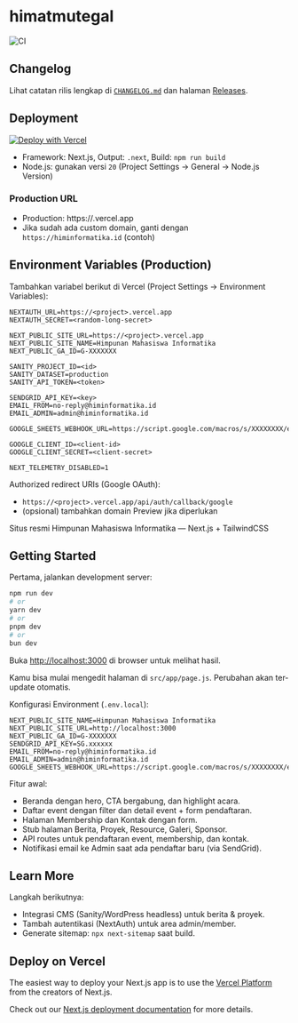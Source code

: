 # himatmutegal

![CI](https://github.com/Fadliabdul779/himatmutegal/actions/workflows/ci.yml/badge.svg)

## Changelog

Lihat catatan rilis lengkap di [`CHANGELOG.md`](./CHANGELOG.md) dan halaman [Releases](https://github.com/Fadliabdul779/himatmutegal/releases).

## Deployment

[![Deploy with Vercel](https://vercel.com/button)](https://vercel.com/new/clone?repository-url=https://github.com/Fadliabdul779/himatmutegal)

- Framework: Next.js, Output: `.next`, Build: `npm run build`
- Node.js: gunakan versi `20` (Project Settings → General → Node.js Version)

### Production URL

- Production: https://<project>.vercel.app
- Jika sudah ada custom domain, ganti dengan `https://himinformatika.id` (contoh)

## Environment Variables (Production)

Tambahkan variabel berikut di Vercel (Project Settings → Environment Variables):

```
NEXTAUTH_URL=https://<project>.vercel.app
NEXTAUTH_SECRET=<random-long-secret>

NEXT_PUBLIC_SITE_URL=https://<project>.vercel.app
NEXT_PUBLIC_SITE_NAME=Himpunan Mahasiswa Informatika
NEXT_PUBLIC_GA_ID=G-XXXXXXX

SANITY_PROJECT_ID=<id>
SANITY_DATASET=production
SANITY_API_TOKEN=<token>

SENDGRID_API_KEY=<key>
EMAIL_FROM=no-reply@himinformatika.id
EMAIL_ADMIN=admin@himinformatika.id

GOOGLE_SHEETS_WEBHOOK_URL=https://script.google.com/macros/s/XXXXXXXX/exec

GOOGLE_CLIENT_ID=<client-id>
GOOGLE_CLIENT_SECRET=<client-secret>

NEXT_TELEMETRY_DISABLED=1
```

Authorized redirect URIs (Google OAuth):
- `https://<project>.vercel.app/api/auth/callback/google`
- (opsional) tambahkan domain Preview jika diperlukan

Situs resmi Himpunan Mahasiswa Informatika — Next.js + TailwindCSS

## Getting Started

Pertama, jalankan development server:

```bash
npm run dev
# or
yarn dev
# or
pnpm dev
# or
bun dev
```

Buka [http://localhost:3000](http://localhost:3000) di browser untuk melihat hasil.

Kamu bisa mulai mengedit halaman di `src/app/page.js`. Perubahan akan ter-update otomatis.

Konfigurasi Environment (`.env.local`):

```
NEXT_PUBLIC_SITE_NAME=Himpunan Mahasiswa Informatika
NEXT_PUBLIC_SITE_URL=http://localhost:3000
NEXT_PUBLIC_GA_ID=G-XXXXXXX
SENDGRID_API_KEY=SG.xxxxxx
EMAIL_FROM=no-reply@himinformatika.id
EMAIL_ADMIN=admin@himinformatika.id
GOOGLE_SHEETS_WEBHOOK_URL=https://script.google.com/macros/s/XXXXXXXX/exec
```

Fitur awal:
- Beranda dengan hero, CTA bergabung, dan highlight acara.
- Daftar event dengan filter dan detail event + form pendaftaran.
- Halaman Membership dan Kontak dengan form.
- Stub halaman Berita, Proyek, Resource, Galeri, Sponsor.
- API routes untuk pendaftaran event, membership, dan kontak.
- Notifikasi email ke Admin saat ada pendaftar baru (via SendGrid).

## Learn More

Langkah berikutnya:
- Integrasi CMS (Sanity/WordPress headless) untuk berita & proyek.
- Tambah autentikasi (NextAuth) untuk area admin/member.
- Generate sitemap: `npx next-sitemap` saat build.

## Deploy on Vercel

The easiest way to deploy your Next.js app is to use the [Vercel Platform](https://vercel.com/new?utm_medium=default-template&filter=next.js&utm_source=create-next-app&utm_campaign=create-next-app-readme) from the creators of Next.js.

Check out our [Next.js deployment documentation](https://nextjs.org/docs/app/building-your-application/deploying) for more details.
